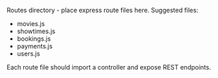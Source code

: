 Routes directory - place express route files here.
Suggested files:
- movies.js
- showtimes.js
- bookings.js
- payments.js
- users.js

Each route file should import a controller and expose REST endpoints.
